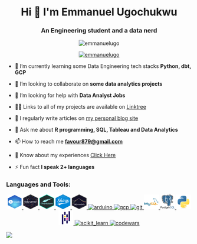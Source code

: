 <h1 align="center">Hi 👋 I'm Emmanuel Ugochukwu</h1>
<h3 align="center">An Engineering student and a data nerd</h3>

<p align="center"> <img src="https://komarev.com/ghpvc/?username=emmanuelugo&label=Profile%20views&color=0e75b6&style=flat" alt="emmanuelugo" /> </p>

<p align="center"> <a href="https://github.com/ryo-ma/github-profile-trophy"><img src="https://github-profile-trophy.vercel.app/?username=emmanuelugo&no-frame=true&no-bg=true&theme=dark_dimmed" alt="emmanuelugo" /></a> </p>

- 🌱 I’m currently learning some Data Engineering tech stacks **Python, dbt, GCP**

- 👯 I’m looking to collaborate on **some data analytics projects**

- 🤝 I’m looking for help with **Data Analyst Jobs**

- 👨‍💻 Links to all of my projects are available on [Linktree](https://linktr.ee/haanuel)

- 📝 I regularly write articles on [my personal blog site](diary-of-an-analyst.netlify.app)

- 💬 Ask me about **R programming, SQL, Tableau and Data Analytics**

- 📫 How to reach me **favour879@gmail.com**

- 📄 Know about my experiences [Click Here](https://drive.google.com/file/d/12lG2flGn8F77ixf1R4Ul_UaqfFJAvao5/view?usp=sharing)

- ⚡ Fun fact **I speak 2+ languages**


<h3 align="left">Languages and Tools:</h3>
<p align="center"> <a href="https://www.rstudio.com/" target="_blank" rel="noreferrer"> <img src="https://github.com/rstudio/hex-stickers/blob/master/SVG/RStudio.svg" alt="RStudio" width="40" height="40"/> </a> <a href="https://www.rstudio.com/" target="_blank" rel="noreferrer"> <img src="https://github.com/rstudio/hex-stickers/blob/master/SVG/tidyverse.svg" alt="tidyverse" width="40" height="40"/> </a> <a href="https://www.rstudio.com/" target="_blank" rel="noreferrer"> <img src="https://github.com/rstudio/hex-stickers/blob/master/SVG/rmarkdown.svg" alt="Rmarkdown" width="40" height="40"/> </a> <a href="https://www.rstudio.com/" target="_blank" rel="noreferrer"> <img src="https://github.com/rstudio/hex-stickers/blob/master/SVG/shiny.svg" alt="shiny" width="40" height="40"/> </a> <a href="https://www.rstudio.com/" target="_blank" rel="noreferrer"> <img src="https://github.com/rstudio/hex-stickers/blob/master/SVG/tidymodels.svg" alt="tidymodels" width="40" height="40"/> </a>  
<a href="https://www.arduino.cc/" target="_blank" rel="noreferrer"> <img src="https://cdn.worldvectorlogo.com/logos/arduino-1.svg" alt="arduino" width="40" height="40"/> </a> <a href="https://cloud.google.com" target="_blank" rel="noreferrer"> <img src="https://www.vectorlogo.zone/logos/google_cloud/google_cloud-icon.svg" alt="gcp" width="40" height="40"/> </a> <a href="https://git-scm.com/" target="_blank" rel="noreferrer"> <img src="https://www.vectorlogo.zone/logos/git-scm/git-scm-icon.svg" alt="git" width="40" height="40"/> </a> <a href="https://www.mysql.com/" target="_blank" rel="noreferrer"> <img src="https://raw.githubusercontent.com/devicons/devicon/master/icons/mysql/mysql-original-wordmark.svg" alt="mysql" width="40" height="40"/> </a><a href="https://www.postgresql.org" target="_blank" rel="noreferrer"> <img src="https://raw.githubusercontent.com/devicons/devicon/master/icons/postgresql/postgresql-original-wordmark.svg" alt="postgresql" width="40" height="40"/> </a> <a href="https://www.python.org" target="_blank" rel="noreferrer"> <img src="https://raw.githubusercontent.com/devicons/devicon/master/icons/python/python-original.svg" alt="python" width="40" height="40"/> </a>  <a href="https://pandas.pydata.org/" target="_blank" rel="noreferrer"> <img src="https://raw.githubusercontent.com/devicons/devicon/2ae2a900d2f041da66e950e4d48052658d850630/icons/pandas/pandas-original.svg" alt="pandas" width="40" height="40"/> </a> <a href="https://scikit-learn.org/" target="_blank" rel="noreferrer"> <img src="https://upload.wikimedia.org/wikipedia/commons/0/05/Scikit_learn_logo_small.svg" alt="scikit_learn" width="40" height="40"/> </a> <a href="https://www.codewars.com/users/EmmanuelUgo" target="_blank" rel="noreferrer"> <img src="https://www.codewars.com/users/EmmanuelUgo/badges/large" alt="codewars" width="40" height="40"/></a></p>


<a href="https://github.com/anuraghazra/github-readme-stats">
  <img align="center" src="https://github-readme-stats.vercel.app/api/top-langs?username=emmanuelugo&show_icons=true&locale=en&layout=compact&theme=dark&hide_border=true" />
</a>
